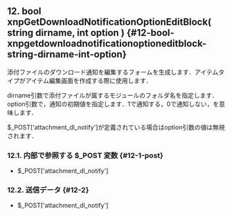 ## 12\. bool xnpGetDownloadNotificationOptionEditBlock( string dirname, int option ) {#12-bool-xnpgetdownloadnotificationoptioneditblock-string-dirname-int-option}

添付ファイルのダウンロード通知を編集するフォームを生成します．アイテムタイプがアイテム編集画面を作成する際に使用します．

dirname引数で添付ファイルが属するモジュールのフォルダ名を指定します．option引数で，通知の初期値を指定します．1で通知する，0で通知しない，を意味します．

$_POST[&#039;attachment_dl_notify&#039;]が定義されている場合はoption引数の値は無視されます．

### 12.1\. 内部で参照する $_POST 変数 {#12-1-post}

*   $_POST[&#039;attachment_dl_notify&#039;]

### 12.2\. 送信データ {#12-2}

*   $_POST[&#039;attachment_dl_notify&#039;]